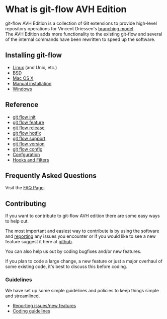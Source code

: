 # What is git-flow AVH Edition
git-flow AVH Edition is a collection of Git extensions to provide high-level 
repository operations for Vincent Driessen's [branching model](http://nvie.com/posts/a-successful-git-branching-model/).  
The AVH Edition adds more functionality to the existing git-flow and several of 
the internal commands have been rewritten to speed up the software. 

## Installing git-flow

* [Linux](https://github.com/petervanderdoes/gitflow/wiki/Installing-on-Linux,-Unix,-etc.) (and Unix, etc.)
* [BSD](https://github.com/petervanderdoes/gitflow/wiki/Installing-on-BSD-systems)
* [Mac OS X](https://github.com/petervanderdoes/gitflow/wiki/Installing-on-Mac-OS-X)
* [Manual installation](https://github.com/petervanderdoes/gitflow/wiki/Installing-manually)
* [Windows](https://github.com/petervanderdoes/gitflow/wiki/Installing-on-Windows)

## Reference
* [git flow init](https://github.com/petervanderdoes/gitflow/wiki/Reference:-git-flow-init)
* [git flow feature](https://github.com/petervanderdoes/gitflow/wiki/Reference:-git-flow-feature)
* [git flow release](https://github.com/petervanderdoes/gitflow/wiki/Reference:-git-flow-release)
* [git flow hotfix](https://github.com/petervanderdoes/gitflow/wiki/Reference:-git-flow-hotfix)
* [git flow support](https://github.com/petervanderdoes/gitflow/wiki/Reference:-git-flow-support)
* [git flow version](https://github.com/petervanderdoes/gitflow/wiki/Reference:-git-flow-version)
* [git flow config](https://github.com/petervanderdoes/gitflow/wiki/Reference:-git-flow-config)
* [Confguration](https://github.com/petervanderdoes/gitflow/wiki/Reference:-Configuration)
* [Hooks and Filters](https://github.com/petervanderdoes/gitflow/wiki/Reference:-Hooks-and-Filters)

## Frequently Asked Questions
Visit the [FAQ Page](https://github.com/petervanderdoes/gitflow/wiki/FAQ).

## Contributing
If you want to contribute to git-flow AVH edition there are some easy ways to 
help out.

The most important and easiest way to contribute is by using the 
software and [reporting](https://github.com/petervanderdoes/gitflow/issues) any issues you encounter or if you would like to see a 
new feature suggest it here at [github](https://github.com/petervanderdoes/gitflow/issues).

You can also help us out by coding bugfixes and/or new features.

If you plan to code a large change, a new feature or just a major overhaul of 
some existing code, it's best to discuss this before coding.

### Guidelines
We have set up some simple guidelines and policies to keep things simple and 
streamlined.
* [Reporting issues/new features](https://github.com/petervanderdoes/gitflow/wiki/Reporting-issues-new-features)
* [Coding guidelines](https://github.com/petervanderdoes/gitflow/wiki/Coding-guidelines)